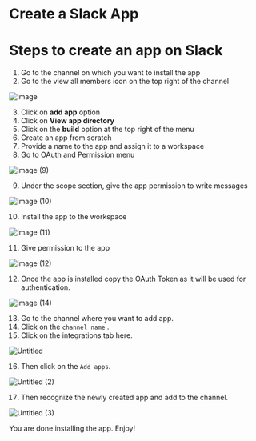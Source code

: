 # Create a Slack App

# Steps to create an app on Slack

1. Go to the channel on which you want to install the app
2. Go to the view all members icon on the top right of the channel

![image](https://github.com/Sachinbisht27/gcp-budget-alerts-service/assets/96137915/13cc0d92-076e-4fd5-b985-fb5102efac79)


3. Click on **add app** option
4. Click on **View app directory**
5. Click on the **build** option at the top right of the menu
6. Create an app from scratch
7. Provide a name to the app and assign it to a workspace
8. Go to OAuth and Permission menu

![image (9)](https://github.com/Sachinbisht27/gcp-budget-alerts-service/assets/96137915/252b96f9-ce02-4c74-bcdc-0527b01c3742)


9. Under the scope section, give the app permission to write messages

![image (10)](https://github.com/Sachinbisht27/gcp-budget-alerts-service/assets/96137915/6183d4aa-4577-4fe8-af35-5c8baf28d93c)


10. Install the app to the workspace

![image (11)](https://github.com/Sachinbisht27/gcp-budget-alerts-service/assets/96137915/4b75f0a7-0c34-4abe-b31d-120ed99d8679)


11. Give permission to the app

![image (12)](https://github.com/Sachinbisht27/gcp-budget-alerts-service/assets/96137915/1ef99851-9258-4c87-88f3-22dd7971d665)


12. Once the app is installed copy the OAuth Token as it will be used for authentication.

![image (14)](https://github.com/Sachinbisht27/gcp-budget-alerts-service/assets/96137915/355d7d13-9cef-4d6b-9a6d-894c96685e95)


13. Go to the channel where you want to add app.
14. Click on the `channel name` .
15. Click on the integrations tab here.

![Untitled](https://github.com/Sachinbisht27/gcp-budget-alerts-service/assets/96137915/cc301091-2403-4541-ad55-305224bc7f7c)


16. Then click on the `Add apps`.

![Untitled (2)](https://github.com/Sachinbisht27/gcp-budget-alerts-service/assets/96137915/1cf34c76-a38a-4f85-86c7-dd4ef0241246)


17. Then recognize the newly created app and add to the channel.

![Untitled (3)](https://github.com/Sachinbisht27/gcp-budget-alerts-service/assets/96137915/17cf0b6f-d8bb-4033-81f4-8bc64e543a8e)


You are done installing the app. Enjoy!
